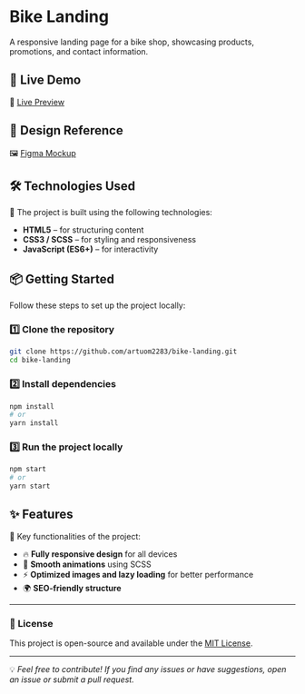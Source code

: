 # Bike Landing

A responsive landing page for a bike shop, showcasing products, promotions, and contact information.

## 🚀 Live Demo
🔗 [Live Preview]([#](https://artuom2283.github.io/bike-landing/))  

## 🎨 Design Reference
🖼 [Figma Mockup]([#](https://www.figma.com/design/NZQAIydtHo5QkINyGLHNcq/BIKE-New-Version))  

## 🛠 Technologies Used
📌 The project is built using the following technologies:

- **HTML5** – for structuring content
- **CSS3 / SCSS** – for styling and responsiveness
- **JavaScript (ES6+)** – for interactivity

## 📦 Getting Started
Follow these steps to set up the project locally:

### 1️⃣ Clone the repository
```sh
git clone https://github.com/artuom2283/bike-landing.git
cd bike-landing
```

### 2️⃣ Install dependencies
```sh
npm install
# or
yarn install
```

### 3️⃣ Run the project locally
```sh
npm start
# or
yarn start
```

## ✨ Features
📌 Key functionalities of the project:

- 🔥 **Fully responsive design** for all devices
- 🎨 **Smooth animations** using SCSS
- ⚡ **Optimized images and lazy loading** for better performance
- 🌍 **SEO-friendly structure**

---
### 📄 License
This project is open-source and available under the [MIT License](LICENSE).

---

💡 _Feel free to contribute! If you find any issues or have suggestions, open an issue or submit a pull request._

